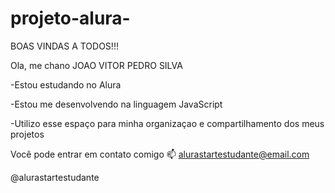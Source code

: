# projeto-alura-

BOAS VINDAS A TODOS!!!

Ola, me chano JOAO VITOR PEDRO SILVA

-Estou estudando no Alura

-Estou me desenvolvendo na linguagem JavaScript

-Utilizo esse espaço para minha organizaçao e compartilhamento dos meus projetos 

Você pode entrar em contato comigo 📫
alurastartestudante@email.com

@alurastartestudante
